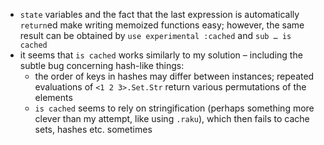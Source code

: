 - `state` variables and the fact that the last expression is automatically
  `return`ed make writing memoized functions easy;
  however, the same result can be obtained by `use experimental :cached`
  and `sub … is cached`
- it seems that `is cached` works similarly to my solution –
  including the subtle bug concerning hash-like things:
  * the order of keys in hashes may differ between instances;
    repeated evaluations of `<1 2 3>.Set.Str` return various permutations
    of the elements
  * `is cached` seems to rely on stringification (perhaps something more
    clever than my attempt, like using `.raku`), which then fails to cache
    sets, hashes etc. sometimes
